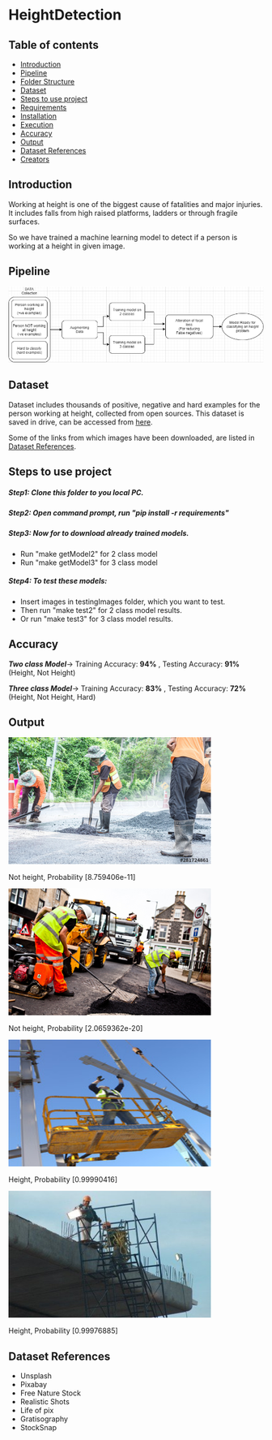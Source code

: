 # HeightDetection

## Table of contents

- [Introduction](#introduction)
- [Pipeline](#pipeline)
- [Folder Structure](#folder-structure-and-details)
- [Dataset](#dataset)
- [Steps to use project](#steps-to-use-project)
- [Requirements](#requirements)
- [Installation](#installation)
- [Execution](#execution-procedure)
- [Accuracy](#accuracy)
- [Output](#output)
- [Dataset References](#dataset-references)
- [Creators](#creators)

## Introduction

Working at height is one of the biggest cause of fatalities and major injuries. It includes falls from high raised platforms, ladders or through fragile surfaces.

So we have trained a machine learning model to detect if a person is working at a height in given image.

## Pipeline
![Pipeline](https://github.com/VynOpenSource/HeightDetection/blob/main/src/readmeImages/pipe.png)

## Dataset 

Dataset includes thousands of positive, negative and hard examples for the person working at height, collected from open sources.
This dataset is saved in drive, can be accessed from [here](https://drive.google.com/drive/folders/1_pDFkAN7P4u_QcJ4hScMMtl6UVNoMzEi?usp=sharing).

Some of the links from which images have been downloaded, are listed in [Dataset References](#dataset-references).

## Steps to use project


##### Step1: Clone this folder to you local PC.

##### Step2: Open command prompt, run "pip install -r requirements"

##### Step3: Now for to download already trained models. 

- Run "make getModel2" for 2 class model
- Run "make getModel3" for 3 class model

##### Step4: To test these models:

- Insert images in testingImages folder, which you want to test.
- Then run "make test2" for 2 class model results.
- Or run "make test3" for 3 class model results.

## Accuracy

***Two class Model***-> Training Accuracy: **94%** , Testing Accuracy: **91%** (Height, Not Height)

***Three class Model***-> Training Accuracy: **83%** , Testing Accuracy: **72%** (Height, Not Height, Hard)


## Output
<img src="https://github.com/VynOpenSource/HeightDetection/blob/main/src/outputImages/imagen1.jpg" width="400" height="250">

Not height, Probability [8.759406e-11]


<img src="https://github.com/VynOpenSource/HeightDetection/blob/main/src/outputImages/imagen2.jpg" width="400" height="250">

Not height, Probability [2.0659362e-20]


<img src="https://github.com/VynOpenSource/HeightDetection/blob/main/src/outputImages/imagep1.jpg" width="400" height="250">

Height, Probability [0.99990416]


<img src="https://github.com/VynOpenSource/HeightDetection/blob/main/src/outputImages/imagep2.jpg" width="400" height="250">

Height, Probability [0.99976885]


## Dataset References

- Unsplash
- Pixabay
- Free Nature Stock
- Realistic Shots
- Life of pix
- Gratisography
- StockSnap
